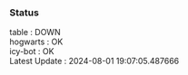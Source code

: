 ### Status


table : DOWN  
hogwarts : OK  
icy-bot : OK  
Latest Update : 2024-08-01 19:07:05.487666
